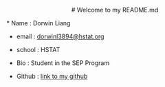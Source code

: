 <p align="center"> 
# Welcome to my README.md  

</p>
* Name : Dorwin Liang  

* email : dorwinl3894@hstat.org  

* school : HSTAT  

* Bio : Student in the SEP Program  

* Github : [link to my github](https://github.com/dorwinl3894?tab=repositories)  

